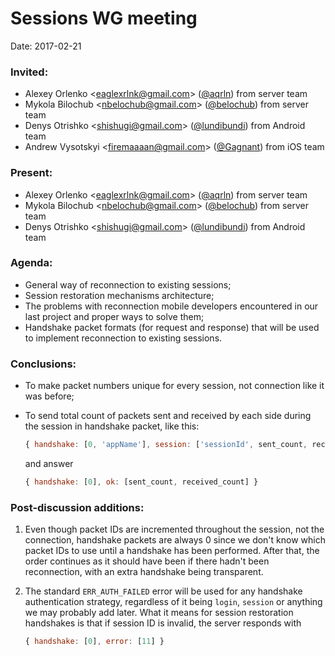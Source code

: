 # Sessions WG meeting

Date: 2017-02-21

### Invited:

 * Alexey Orlenko &lt;eaglexrlnk@gmail.com&gt;
   ([@aqrln](https://github.com/aqrln)) from server team
 * Mykola Bilochub &lt;nbelochub@gmail.com&gt;
   ([@belochub](https://github.com/belochub)) from server team
 * Denys Otrishko &lt;shishugi@gmail.com&gt;
   ([@lundibundi](https://github.com/lundibundi)) from Android team
 * Andrew Vysotskyi &lt;firemaaaan@gmail.com&gt;
   ([@Gagnant](https://github.com/Gagnant)) from iOS team

### Present:

 * Alexey Orlenko &lt;eaglexrlnk@gmail.com&gt;
   ([@aqrln](https://github.com/aqrln)) from server team
 * Mykola Bilochub &lt;nbelochub@gmail.com&gt;
   ([@belochub](https://github.com/belochub)) from server team
 * Denys Otrishko &lt;shishugi@gmail.com&gt;
   ([@lundibundi](https://github.com/lundibundi)) from Android team

### Agenda:

 * General way of reconnection to existing sessions;
 * Session restoration mechanisms architecture;
 * The problems with reconnection mobile developers encountered in our last
   project and proper ways to solve them;
 * Handshake packet formats (for request and response) that will be used to
   implement reconnection to existing sessions.

### Conclusions:

 * To make packet numbers unique for every session, not connection like it was before;
 * To send total count of packets sent and received by each side during the session
   in handshake packet, like this:

   ```javascript
   { handshake: [0, 'appName'], session: ['sessionId', sent_count, received_count] }
   ```

   and answer

   ```javascript
   { handshake: [0], ok: [sent_count, received_count] }
   ```

### Post-discussion additions:

1. Even though packet IDs are incremented throughout the session, not the
   connection, handshake packets are always 0 since we don't know which packet
   IDs to use until a handshake has been performed. After that, the order
   continues as it should have been if there hadn't been reconnection, with an
   extra handshake being transparent.

2. The standard `ERR_AUTH_FAILED` error will be used for any handshake
   authentication strategy, regardless of it being `login`, `session` or
   anything we may probably add later. What it means for session restoration
   handshakes is that if session ID is invalid, the server responds with

   ```javascript
   { handshake: [0], error: [11] }
   ```

